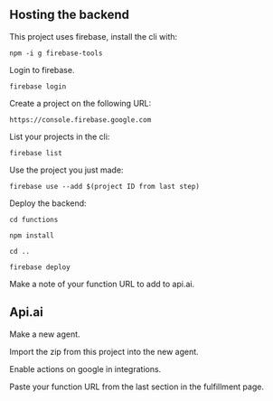 ## Hosting the backend

This project uses firebase, install the cli with:

`npm -i g firebase-tools`

Login to firebase.

`firebase login`

Create a project on the following URL:

`https://console.firebase.google.com`

List your projects in the cli:

`firebase list`

Use the project you just made:

`firebase use --add $(project ID from last step)`

Deploy the backend:

`cd functions`

`npm install`

`cd ..`

`firebase deploy`

Make a note of your function URL to add to api.ai.

## Api.ai

Make a new agent.

Import the zip from this project into the new agent.

Enable actions on google in integrations.

Paste your function URL from the last section in the fulfillment page.
